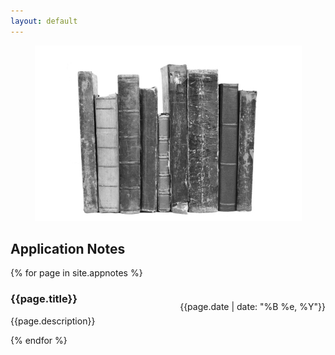 ```yaml
---
layout: default
---
```


<center><img src="/img/books.png"></center>

## Application Notes

{% for page in site.appnotes %}

<div class="item" onclick="location.href='{{page.url}}'">
<p style="float:right" class="date">{{page.date | date: "%B %e, %Y"}}</p>
      <h3>{{page.title}}</h3>
      <p>{{page.description}}</p>
</div>
{% endfor %}
